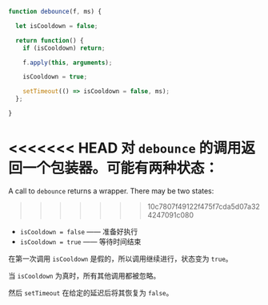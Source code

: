```js demo
function debounce(f, ms) {

  let isCooldown = false;

  return function() {
    if (isCooldown) return;

    f.apply(this, arguments);

    isCooldown = true;

    setTimeout(() => isCooldown = false, ms);
  };

}
```

<<<<<<< HEAD
对 `debounce` 的调用返回一个包装器。可能有两种状态：
=======
A call to `debounce` returns a wrapper. There may be two states:
>>>>>>> 10c7807f49122f475f7cda5d07a324247091c080

- `isCooldown = false` —— 准备好执行
- `isCooldown = true` —— 等待时间结束

在第一次调用 `isCooldown` 是假的，所以调用继续进行，状态变为 `true`。

当 `isCooldown` 为真时，所有其他调用都被忽略。

然后 `setTimeout` 在给定的延迟后将其恢复为 `false`。

